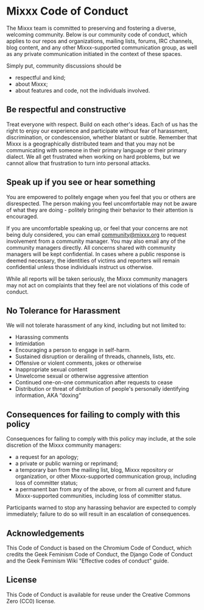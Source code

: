 # Mixxx Code of Conduct

The Mixxx team is committed to preserving and fostering a
diverse, welcoming community. Below is our community code of conduct, which
applies to our repos and organizations, mailing lists, forums, IRC channels,
blog content, and any
other Mixxx-supported communication group, as well as any private
communication initiated in the context of these spaces.

Simply put, community discussions should be

* respectful and kind;
* about Mixxx;
* about features and code, not the individuals involved.

## Be respectful and constructive

Treat everyone with respect. Build on each other's ideas. Each of us has the
right to enjoy our experience and participate without fear of harassment,
discrimination, or condescension, whether blatant or subtle. Remember that
Mixxx is a geographically distributed team and that you may not be
communicating with someone in their primary language or their primary dialect.
We all get frustrated when working on hard problems, but we cannot allow that
frustration to turn into personal attacks.

## Speak up if you see or hear something

You are empowered to politely engage when you feel that you or others are
disrespected. The person making you feel uncomfortable may not be aware of what
they are doing - politely bringing their behavior to their attention is
encouraged.

If you are uncomfortable speaking up, or feel that your concerns are not being
duly considered, you can email community@mixxx.org to request involvement
from a community manager. You may also email any of the community managers
directly. All concerns shared with community managers will be kept
confidential. In cases where a public response is deemed necessary, the
identities of victims and reporters will remain confidential unless those
individuals instruct us otherwise.

While all reports will be taken seriously, the Mixxx community managers may
not act on complaints that they feel are not violations of this code of
conduct.

## No Tolerance for Harassment

We will not tolerate harassment of any kind, including but not limited to:

* Harassing comments
* Intimidation
* Encouraging a person to engage in self-harm.
* Sustained disruption or derailing of threads, channels, lists, etc.
* Offensive or violent comments, jokes or otherwise
* Inappropriate sexual content
* Unwelcome sexual or otherwise aggressive attention
* Continued one-on-one communication after requests to cease
* Distribution or threat of distribution of people's personally identifying
  information, AKA “doxing”

## Consequences for failing to comply with this policy

Consequences for failing to comply with this policy may include, at the sole
discretion of the Mixxx community managers:

* a request for an apology;
* a private or public warning or reprimand;
* a temporary ban from the mailing list, blog, Mixxx repository or
  organization, or other Mixxx-supported communication group, including
  loss of committer status;
* a permanent ban from any of the above, or from all current and future
  Mixxx-supported communities, including loss of
  committer status.

Participants warned to stop any harassing behavior are expected to comply
immediately; failure to do so will result in an escalation of consequences.

## Acknowledgements

This Code of Conduct is based on the Chromium Code of Conduct, which credits
the Geek Feminism Code of Conduct, the Django Code of Conduct and the Geek
Feminism Wiki "Effective codes of conduct" guide.

## License

This Code of Conduct is available for reuse under the Creative Commons Zero
(CC0) license.
